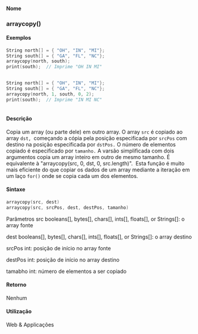 
#### Nome
### arraycopy()

#### Exemplos

```pde
String north[] = { "OH", "IN", "MI"}; 
String south[] = { "GA", "FL", "NC"}; 
arraycopy(north, south); 
print(south);  // Imprime "OH IN MI" 
 

```



```pde
String north[] = { "OH", "IN", "MI"}; 
String south[] = { "GA", "FL", "NC"}; 
arraycopy(north, 1, south, 0, 2); 
print(south);  // Imprime "IN MI NC" 
 

```



#### Descrição
Copia um array (ou parte dele) em outro array. O array `src` é copiado ao array `dst, `começando a cópia pela posição especificada por `srcPos` com destino na posição especificada por `dstPos.` O número de elementos copiado é especificado por `tamanho.`
A varsão simplificada com dois argumentos copia um array inteiro
em outro de mesmo tamanho. É equivalente à
"arraycopy(src, 0, dst, 0, src.length)".  Esta
função é muito mais eficiente do que copiar os
dados de um array mediante a iteração em um laço `for()` onde se copia cada um dos elementos.

#### Sintaxe
```pde
arraycopy(src, dest)
arraycopy(src, srcPos, dest, destPos, tamanho)

```
Parâmetros
src
booleans[], bytes[], chars[], ints[], floats[], or Strings[]: o array fonte


dest
booleans[], bytes[], chars[], ints[], floats[], or Strings[]: o array destino

srcPos
int: posição de início no array fonte


destPos
int: posição de início no array destino


tamabho
int: número de elementos a ser copiado



#### Retorno

	
Nenhum

#### Utilização

	
Web & Applicações
